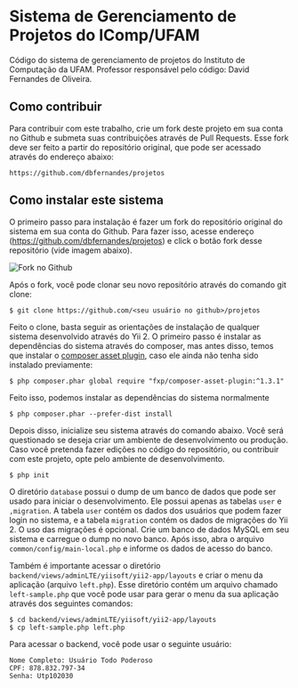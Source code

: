 # Sistema de Gerenciamento de Projetos do IComp/UFAM

Código do sistema de gerenciamento de projetos do Instituto de Computação da UFAM. Professor responsável pelo código: David Fernandes de Oliveira.

## Como contribuir

Para contribuir com este trabalho, crie um fork deste projeto em sua conta no Github e submeta suas contribuições através de Pull Requests. Esse fork deve ser feito a partir do repositório original, que pode ser acessado através do endereço abaixo:

```
https://github.com/dbfernandes/projetos
```

## Como instalar este sistema

O primeiro passo para instalação é fazer um fork do repositório original do sistema em sua conta do Github. Para fazer isso, acesse endereço (https://github.com/dbfernandes/projetos) e click o botão fork desse repositório (vide imagem abaixo).

![Fork no Github](http://coyote.icomp.ufam.edu.br/projetos/fork2.png)

Após o fork, você pode clonar seu novo repositório através do comando git clone:

```
$ git clone https://github.com/<seu usuário no github>/projetos
```

Feito o clone, basta seguir as orientações de instalação de qualquer sistema desenvolvido através do Yii 2. O primeiro passo é instalar as dependências do sistema através do composer, mas antes disso, temos que instalar o [composer asset plugin](https://github.com/fxpio/composer-asset-plugin), caso ele ainda não tenha sido instalado previamente:

```
$ php composer.phar global require "fxp/composer-asset-plugin:^1.3.1"
```

Feito isso, podemos instalar as dependências do sistema normalmente

```
$ php composer.phar --prefer-dist install
```

Depois disso, inicialize seu sistema através do comando abaixo. Você será questionado se deseja criar um ambiente de desenvolvimento ou produção. Caso você pretenda fazer edições no código do repositório, ou contribuir com este projeto, opte pelo ambiente de desenvolvimento.

```
$ php init
```

O diretório `database` possui o dump de um banco de dados que pode ser usado para iniciar o desenvolvimento. Ele possui apenas as tabelas `user` e `,migration`. A tabela `user` contém os dados dos usuários que podem fazer login no sistema, e a tabela `migration` contém os dados de migrações do Yii 2. O uso das migrações é opcional. Crie um banco de dados MySQL em seu sistema e carregue o dump no novo banco. Após isso, abra o arquivo `common/config/main-local.php` e informe os dados de acesso do banco.

Também é importante acessar o diretório `backend/views/adminLTE/yiisoft/yii2-app/layouts` e criar o menu da aplicação (arquivo `left.php`). Esse diretório contém um arquivo chamado `left-sample.php` que você pode usar para gerar o menu da sua aplicação através dos seguintes comandos:

```
$ cd backend/views/adminLTE/yiisoft/yii2-app/layouts
$ cp left-sample.php left.php
```
Para acessar o backend, você pode usar o seguinte usuário:

```
Nome Completo: Usuário Todo Poderoso
CPF: 878.832.797-34
Senha: Utp102030
```
